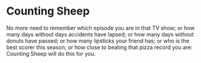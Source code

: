 # Counting Sheep

No more need to remember which episode you are in that TV show; or how many days without days accidents have lapsed; or how many days without donuts have passed; or how many lipsticks your friend has; or who is the best scorer this season; or how close to beating that pizza record you are: Counting Sheep will do this for you.

